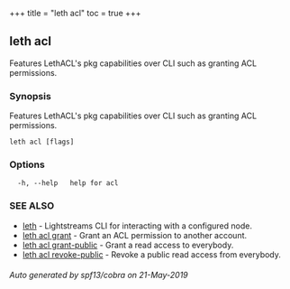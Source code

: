 +++
title = "leth acl"
toc = true
+++
## leth acl

Features LethACL's pkg capabilities over CLI such as granting ACL permissions.

### Synopsis

Features LethACL's pkg capabilities over CLI such as granting ACL permissions.

```
leth acl [flags]
```

### Options

```
  -h, --help   help for acl
```

### SEE ALSO

* [leth](/cli-docs/leth/)	 - Lightstreams CLI for interacting with a configured node.
* [leth acl grant](/cli-docs/leth/acl/grant/)	 - Grant an ACL permission to another account.
* [leth acl grant-public](/cli-docs/leth/acl/grant-public/)	 - Grant a read access to everybody.
* [leth acl revoke-public](/cli-docs/leth/acl/revoke-public/)	 - Revoke a public read access from everybody.

###### Auto generated by spf13/cobra on 21-May-2019
